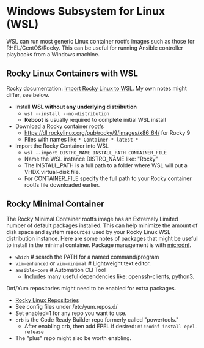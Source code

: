 # Windows Subsystem for Linux (WSL)

WSL can run most generic Linux container rootfs images such as those for RHEL/CentOS/Rocky.
This can be useful for running Ansible controller playbooks from a Windows machine.

## Rocky Linux Containers with WSL

Rocky documentation: [Import Rocky Linux to WSL][1]. My own notes might differ, see below.

* Install **WSL without any underlying distribution**
  * `wsl --install --no-distribution`
  * **Reboot** is usually required to complete initial WSL install
* Download a Rocky container rootfs
  * https://dl.rockylinux.org/pub/rocky/9/images/x86_64/ for Rocky 9
  * Files with names like `*-Container-*-latest-*`
* Import the Rocky Container into WSL
  * `wsl --import DISTRO_NAME INSTALL_PATH CONTAINER_FILE`
  * Name the WSL instance DISTRO_NAME like: "Rocky"
  * The INSTALL_PATH is a full path to a folder where WSL will put a VHDX virtual-disk file.
  * For CONTAINER_FILE specify the full path to your Rocky container rootfs file downloaded earlier.

## Rocky Minimal Container

The Rocky Minimal Container rootfs image has an Extremely Limited number of default packages installed.
This can help minimize the amount of disk space and system resources used by your Rocky Linux WSL distribution instance.
Here are some notes of packages that might be useful to install in the minimal container.
Package management is with [microdnf][2].

* `which` # search the PATH for a named command/program
* `vim-enhanced` or `vim-minimal` # Lightweight text editor.
* `ansible-core` # Automation CLI Tool
  * Includes many useful dependencies like: openssh-clients, python3.
 
Dnf/Yum repositories might need to be enabled for extra packages.
* [Rocky Linux Repositories][3]
* See config files under /etc/yum.repos.d/
* Set enabled=1 for any repo you want to use.
* `crb` is the Code Ready Builder repo formerly called "powertools."
  * After enabling crb, then add EPEL if desired: `microdnf install epel-release`
* The "plus" repo might also be worth enabling.

[1]: https://docs.rockylinux.org/guides/interoperability/import_rocky_to_wsl/
[2]: dnf_yum.md
[3]: https://wiki.rockylinux.org/rocky/repo/
